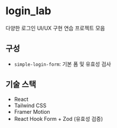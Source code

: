 # login_lab

다양한 로그인 UI/UX 구현 연습 프로젝트 모음

## 구성

- `simple-login-form`: 기본 폼 및 유효성 검사

## 기술 스택

- React
- Tailwind CSS
- Framer Motion
- React Hook Form + Zod (유효성 검증)
